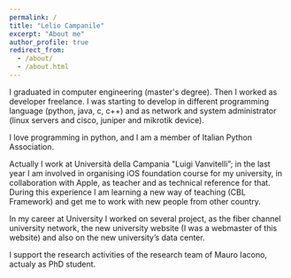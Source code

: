 ```yaml
---
permalink: /
title: "Lelio Campanile"
excerpt: "About me"
author_profile: true
redirect_from: 
  - /about/
  - /about.html
---
```




I graduated in computer engineering (master's degree). Then I worked as developer freelance. I was starting to develop in different programming language (python, java, c, c++) and as network and system administrator (linux servers and cisco, juniper and mikrotik device).

I love programming in python, and I am a member of Italian Python Association.

Actually I work at Università della Campania "Luigi Vanvitelli”; in the last year I am involved in organising iOS foundation course for my university, in collaboration with Apple, as teacher and as technical reference for that. During this experience I am learning a new way of teaching (CBL Framework) and get me to work with new people from other country.


In my career at University I worked on several project, as the fiber channel university network, the new university website (I was a webmaster of this website) and also on the new university’s data center.

I support the research activities of the research team of Mauro Iacono, actualy as PhD student.